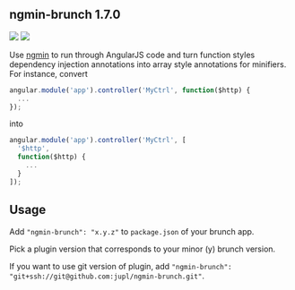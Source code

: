 ## ngmin-brunch 1.7.0

[<img src="https://david-dm.org/jupl/ngmin-brunch.png"/>](https://david-dm.org/jupl/ngmin-brunch)
[<img src="https://david-dm.org/jupl/ngmin-brunch/dev-status.png"/>](https://david-dm.org/jupl/ngmin-brunch#info=devDependencies)

Use [ngmin](https://github.com/btford/ngmin) to run through AngularJS code and turn function styles dependency injection annotations into array style annotations for minifiers. For instance, convert

```javascript
angular.module('app').controller('MyCtrl', function($http) {
  ...
});
```

into

```javascript
angular.module('app').controller('MyCtrl', [
  '$http',
  function($http) {
    ...
  }
]);
```


## Usage
Add `"ngmin-brunch": "x.y.z"` to `package.json` of your brunch app.

Pick a plugin version that corresponds to your minor (y) brunch version.

If you want to use git version of plugin, add
`"ngmin-brunch": "git+ssh://git@github.com:jupl/ngmin-brunch.git"`.
